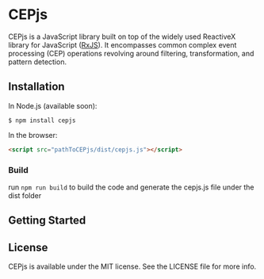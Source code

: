 # CEPjs

CEPjs is a JavaScript library built on top of the widely used ReactiveX library for JavaScript ([RxJS](https://github.com/ReactiveX/rxjs)). It encompasses common complex event processing (CEP) operations revolving around filtering, transformation, and pattern detection.

## Installation
In Node.js (available soon):
```
$ npm install cepjs
```
In the browser:
```html
<script src="pathToCEPjs/dist/cepjs.js"></script>
```
### Build
run `npm run build` to build the code and generate the cepjs.js file under the dist folder

## Getting Started

## License
CEPjs is available under the MIT license. See the LICENSE file for more info.